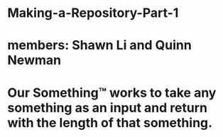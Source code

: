 # Making-a-Repository-Part-1

# members: Shawn Li and Quinn Newman
# Our Something™ works to take any something as an input and return with the length of that something.
